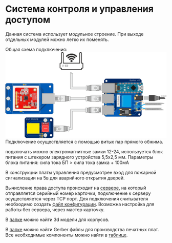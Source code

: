 # Система контроля и управления доступом
Данная система использует модульное строение. При выходе отдельных модулей можно легко их поменять. 

Общая схема подключения:
![общая схема подключения](images/assamble.png)
Подключение осуществляется с помощью витых пар прямого обжима. 

подключать можно электромагнитные замки 12-24, используется блок питания с штекером зарядного устройства 5,5x2,5 мм. 
Параметры блока питания: сила тока БП > сила тока замка + 100мА

В конструкции платы управления предусмотрен вход для пожарной сигнализации на 5в для аварийного открытия дверей.


Вычисление права доступа происходит на [сервере](), на который отправляется серийный номер карточки, подключение к серверу осуществляется через TCP порт. Для подключения считывателя необходимо создать [файл конфигурации](). Возможна настройка для работы без сервера, через мастер карточку.

В [папке]() можно найти 3d модели для корпусов.

В [папке]() можно найти Gerber файлы для производства печатных плат.
Все необходимые компоненты можно найти в [таблице](parts.xlsx).
